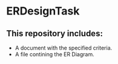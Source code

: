 # ERDesignTask

## This repository includes:

- A document with the specified criteria.
- A file contining the ER Diagram.
